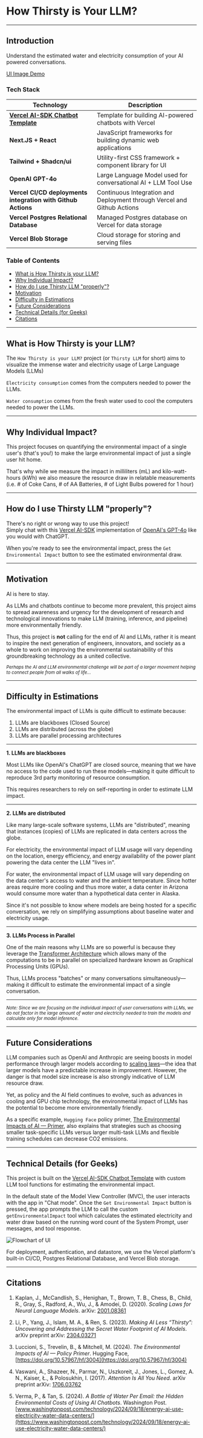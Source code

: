 # How Thirsty is Your LLM?
___
## Introduction
Understand the estimated water and electricity consumption of your AI powered conversations.

[UI Image Demo](public/images/DemoUI.png)

### Tech Stack

| **Technology**                                               | **Description**                                                         |
| ------------------------------------------------------------ | ----------------------------------------------------------------------- |
| [**Vercel AI-SDK Chatbot Template**](https://vercel.com/templates/next.js/nextjs-ai-chatbot)                           | Template for building AI-powered chatbots with Vercel                   |
| **Next.JS + React**                                          | JavaScript frameworks for building dynamic web applications             |
| **Tailwind + Shadcn/ui**                                     | Utility-first CSS framework + component library for UI                  |
| **OpenAI GPT-4o**                                            | Large Language Model used for conversational AI + LLM Tool Use          |
| **Vercel CI/CD deployments integration with Github Actions** | Continuous Integration and Deployment through Vercel and Github Actions |
| **Vercel Postgres Relational Database**                      | Managed Postgres database on Vercel for data storage                    |
| **Vercel Blob Storage**                                      | Cloud storage for storing and serving files                             |
### Table of Contents
- [What is How Thirsty is your LLM?](#what-is-how-thirsty-is-your-llm)
- [Why Individual Impact?](#why-individual-impact)
- [How do I use Thirsty LLM "properly"?](#how-do-i-use-thirsty-llm-properly)
- [Motivation](#motivation)
- [Difficulty in Estimations](#difficulty-in-estimations)
- [Future Considerations](#future-considerations)
- [Technical Details (for Geeks)](#technical-details-for-geeks)
- [Citations](#citations)

___
## What is How Thirsty is your LLM?
The `How Thirsty is your LLM?` project (or `Thirsty LLM` for short) aims to visualize the immense water and electricity usage of Large Language Models (LLMs)

`Electricity consumption` comes from the computers needed to power the LLMs.

`Water consumption` comes from the fresh water used to cool the computers needed to power the LLMs.
___
## Why Individual Impact?
This project focuses on quantifying the environmental impact of a single user's (that's you!) to make the large environmental impact of just a single user hit home.

That's why while we measure the impact in milliliters (mL) and kilo-watt-hours (kWh) we also measure the resource draw in relatable measurements (i.e. # of Coke Cans, # of AA Batteries, # of Light Bulbs powered for 1 hour)
___
## How do I use Thirsty LLM "properly"?
There's no right or wrong way to use this project!  
Simply chat with this [Vercel AI-SDK](https://vercel.com/templates/next.js/nextjs-ai-chatbot) implementation of [OpenAI's GPT-4o](https://openai.com/index/hello-gpt-4o/) like you would with ChatGPT.

When you're ready to see the environmental impact, press the `Get Environmental Impact` button to see the estimated environmental draw.
___
## Motivation
AI is here to stay.

As LLMs and chatbots continue to become more prevalent, this project aims to spread awareness and urgency for the development of research and technological innovations to make LLM (training, inference, and pipeline) more environmentally friendly.

Thus, this project is **not** calling for the end of AI and LLMs, rather it is meant to inspire the next generation of engineers, innovators, and society as a whole to work on improving the environmental sustainability of this groundbreaking technology as a united collective.

<small>*Perhaps the AI and LLM environmental challenge will be part of a larger movement helping to connect people from all walks of life...*</small>
___
## Difficulty in Estimations
The environmental impact of LLMs is quite difficult to estimate because:

1. LLMs are blackboxes (Closed Source)
2. LLMs are distributed (across the globe)
3. LLMs are parallel processing architectures

---

**1. LLMs are blackboxes**

Most LLMs like OpenAI's ChatGPT are closed source, meaning that we have no access to the code used to run these models—making it quite difficult to reproduce 3rd party monitoring of resource consumption.

This requires researchers to rely on self-reporting in order to estimate LLM impact.

---

**2. LLMs are distributed**

Like many large-scale software systems, LLMs are "distributed", meaning that instances (copies) of LLMs are replicated in data centers across the globe.

For electricity, the environmental impact of LLM usage will vary depending on the location, energy efficiency, and energy availability of the power plant powering the data center the LLM "lives in".

For water, the environmental impact of LLM usage will vary depending on the data center's access to water and the ambient temperature. Since hotter areas require more cooling and thus more water, a data center in Arizona would consume more water than a hypothetical data center in Alaska.

Since it's not possible to know where models are being hosted for a specific conversation, we rely on simplifying assumptions about baseline water and electricity usage.

---

**3. LLMs Process in Parallel**

One of the main reasons why LLMs are so powerful is because they leverage the [Transformer Architecture](https://arxiv.org/abs/1706.03762) which allows many of the computations to be in parallel on specialized hardware known as Graphical Processing Units (GPUs).

Thus, LLMs process "batches" or many conversations simultaneously—making it difficult to estimate the environmental impact of a single conversation.

---

<small>*Note: Since we are focusing on the individual impact of user conversations with LLMs, we do not factor in the large amount of water and electricity needed to train the models and calculate only for model inference.*</small>
___
## Future Considerations
LLM companies such as OpenAI and Anthropic are seeing boosts in model performance through larger models according to [scaling laws](https://arxiv.org/abs/2001.08361)—the idea that larger models have a predictable increase in improvement. However, the danger is that model size increase is also strongly indicative of LLM resource draw.

Yet, as policy and the AI field continues to evolve, such as advances in cooling and GPU chip technology, the environmental impact of LLMs has the potential to become more environmentally friendly.

As a specific example, `Hugging Face` policy primer, [The Environmental Impacts of AI — Primer](https://doi.org/10.57967/hf/3004), also explains that strategies such as choosing smaller task-specific LLMs versus larger multi-task LLMs and flexible training schedules can decrease CO2 emissions.
___
## Technical Details (for Geeks)
This project is built on the [Vercel AI-SDK Chatbot Template](https://vercel.com/templates/next.js/nextjs-ai-chatbot) with custom LLM tool functions for estimating the environmental impact.

In the default state of the Model View Controller (MVC), the user interacts with the app in "Chat mode". Once the `Get Environmental Impact` button is pressed, the app prompts the LLM to call the custom `getEnvironmentalImpact` tool which calculates the estimated electricity and water draw based on the running word count of the System Prompt, user messages, and tool response.

![Flowchart of UI](public/images/UI_Flowchart.png)

For deployment, authentication, and datastore, we use the Vercel platform's built-in CI/CD, Postgres Relational Database, and Vercel Blob storage.
___
## Citations
1. Kaplan, J., McCandlish, S., Henighan, T., Brown, T. B., Chess, B., Child, R., Gray, S., Radford, A., Wu, J., & Amodei, D. (2020). *Scaling Laws for Neural Language Models*. arXiv: [2001.08361](https://arxiv.org/abs/2001.08361)

2. Li, P., Yang, J., Islam, M. A., & Ren, S. (2023). *Making AI Less “Thirsty”: Uncovering and Addressing the Secret Water Footprint of AI Models*. arXiv preprint arXiv: [2304.03271](https://arxiv.org/abs/2304.03271)

3. Luccioni, S., Trevelin, B., & Mitchell, M. (2024). *The Environmental Impacts of AI — Policy Primer*. Hugging Face, [https://doi.org/10.57967/hf/3004](https://doi.org/10.57967/hf/3004)

4. Vaswani, A., Shazeer, N., Parmar, N., Uszkoreit, J., Jones, L., Gomez, A. N., Kaiser, Ł., & Polosukhin, I. (2017). *Attention Is All You Need*. arXiv preprint arXiv: [1706.03762](https://arxiv.org/abs/1706.03762)

5. Verma, P., & Tan, S. (2024). *A Bottle of Water Per Email: the Hidden Environmental Costs of Using AI Chatbots*. Washington Post. [www.washingtonpost.com/technology/2024/09/18/energy-ai-use-electricity-water-data-centers/](https://www.washingtonpost.com/technology/2024/09/18/energy-ai-use-electricity-water-data-centers/)

